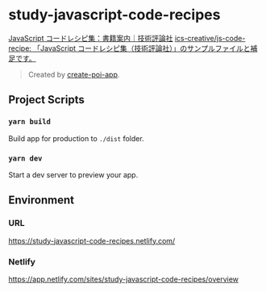 # study-javascript-code-recipes

[JavaScript コードレシピ集：書籍案内｜技術評論社](https://gihyo.jp/book/2019/978-4-297-10368-2)
[ics-creative/js-code-recipe: 「JavaScript コードレシピ集（技術評論社）」のサンプルファイルと補足です。](https://github.com/ics-creative/js-code-recipe)


> Created by [create-poi-app](https://poi.js.org).

## Project Scripts

### `yarn build`

Build app for production to `./dist` folder.

### `yarn dev`

Start a dev server to preview your app.



## Environment
### URL
https://study-javascript-code-recipes.netlify.com/

### Netlify
https://app.netlify.com/sites/study-javascript-code-recipes/overview
